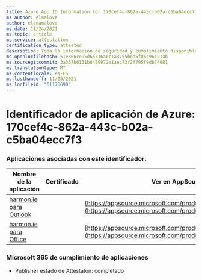 ```yaml
---
title: Azure App ID Information for 170cef4c-862a-443c-b02a-c5ba04ecc7f3
ms.author: elmalova
author: elenamalova
ms.date: 11/24/2021
ms.topic: article
ms.service: attestation
certification_type: attested
description: Toda la información de seguridad y cumplimiento disponible para 170cef4c-862a-443c-b02a-c5ba04ecc7f3.
ms.openlocfilehash: 51e366ce95d66316a0c1a3755bca5f86c96c21ab
ms.sourcegitcommit: 3a357b6131b8459972e1aec73f2f795f9d674981
ms.translationtype: MT
ms.contentlocale: es-ES
ms.lasthandoff: 11/25/2021
ms.locfileid: "61176690"
---
```

# <a name="azure-app-id-170cef4c-862a-443c-b02a-c5ba04ecc7f3"></a>Identificador de aplicación de Azure: 170cef4c-862a-443c-b02a-c5ba04ecc7f3


### <a name="apps-associated-with-this-id"></a>Aplicaciones asociadas con este identificador:
| **Nombre de la aplicación** | **Certificado** | **Ver en AppSource** |
|--------------|---------------|-----------------------|
| [harmon.ie para Outlook](https://docs.microsoft.com/microsoft-365-app-certification/forward/WA103004101) |  | [https://appsource.microsoft.com/product/office/WA103004101](https://appsource.microsoft.com/product/office/WA103004101) |
| [harmon.ie para Office](https://docs.microsoft.com/microsoft-365-app-certification/forward/WA104381050) |  | [https://appsource.microsoft.com/product/office/WA104381050](https://appsource.microsoft.com/product/office/WA104381050) |

### <a name="microsoft-365-app-compliance-status"></a>Microsoft 365 de cumplimiento de aplicaciones
- Publisher estado de Attestaton: completado
